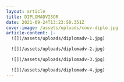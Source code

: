 ```yaml
---
layout: article
title: DIPLOMADVISOR
date: 2021-09-24T13:23:50.351Z
cover-image: /assets/uploads/couv-diplo.jpg
article-content: |-
  ![](/assets/uploads/diplomadv-1.jpg)

  ![](/assets/uploads/diplomadv-2.jpg)

  ![](/assets/uploads/diplomadv-3.jpg)

  ![](/assets/uploads/diplomadv-4.jpg)
---
```

